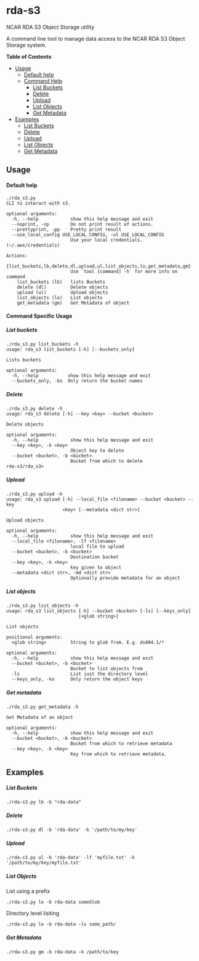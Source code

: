 # rda-s3
NCAR RDA S3 Object Storage utility

A command line tool to manage data access to the NCAR RDA S3 Object Storage
system.

**Table of Contents**

- [Usage](#Usage)
  + [Default help](#default-help)
  + [Command Help](#command-specific-usage)
    - [List Buckets](#list-buckets)
    - [Delete](#delete)
    - [Upload](#upload)
    - [List Objects](#list-objects)
    - [Get Metadata](#get-metadata)
- [Examples](#Examples)
  + [List Buckets](#list-buckets-1)
  + [Delete](#delete-1)
  + [Upload](#upload-1)
  + [List Objects](#list-objects-1)
  + [Get Metadata](#get-metadata-1)
  

## Usage

#### Default help

```
./rda_s3.py
CLI to interact with s3.

optional arguments:
  -h, --help            show this help message and exit
  --noprint, -np        Do not print result of actions.
  --prettyprint, -pp    Pretty print result
  --use_local_config USE_LOCAL_CONFIG, -ul USE_LOCAL_CONFIG
                        Use your local credentials. (~/.aws/credentials)

Actions:
  {list_buckets,lb,delete,dl,upload,ul,list_objects,lo,get_metadata,gm}
                        Use `tool [command] -h` for more info on command
    list_buckets (lb)   lists Buckets
    delete (dl)         Delete objects
    upload (ul)         Upload objects
    list_objects (lo)   List objects
    get_metadata (gm)   Get Metadata of object
```

#### Command Specific Usage

##### List buckets

```
./rda_s3.py list_buckets -h 
usage: rda_s3 list_buckets [-h] [--buckets_only]

Lists buckets

optional arguments:
  -h, --help           show this help message and exit
  --buckets_only, -bo  Only return the bucket names
```

##### Delete

```
./rda_s3.py delete -h
usage: rda_s3 delete [-h] --key <key> --bucket <bucket>

Delete objects

optional arguments:
  -h, --help            show this help message and exit
  --key <key>, -k <key>
                        Object key to delete
  --bucket <bucket>, -b <bucket>
                        Bucket from which to delete
rda-s3/rda_s3> 

```

##### Upload

```
./rda_s3.py upload -h
usage: rda_s3 upload [-h] --local_file <filename> --bucket <bucket> --key
                     <key> [--metadata <dict str>]

Upload objects

optional arguments:
  -h, --help            show this help message and exit
  --local_file <filename>, -lf <filename>
                        local file to upload
  --bucket <bucket>, -b <bucket>
                        Destination bucket
  --key <key>, -k <key>
                        key given to object
  --metadata <dict str>, -md <dict str>
                        Optionally provide metadata for an object
```

##### List objects

```
./rda_s3.py list_objects -h
usage: rda_s3 list_objects [-h] --bucket <bucket> [-ls] [--keys_only]
                           [<glob string>]

List objects

positional arguments:
  <glob string>         String to glob from. E.g. ds084.1/*

optional arguments:
  -h, --help            show this help message and exit
  --bucket <bucket>, -b <bucket>
                        Bucket to list objects from
  -ls                   List just the directory level
  --keys_only, -ko      Only return the object keys
```

##### Get metadata

```
./rda_s3.py get_metadata -h

Get Metadata of an object

optional arguments:
  -h, --help            show this help message and exit
  --bucket <bucket>, -b <bucket>
                        Bucket from which to retrieve metadata
  --key <key>, -k <key>
                        Key from which to retrieve metadata.
```


## Examples

##### List Buckets

```
./rda-s3.py lb -b "rda-data"
```


##### Delete

```
./rda-s3.py dl -b 'rda-data' -k '/path/to/my/key'
```


##### Upload

```
./rda-s3.py ul -b 'rda-data' -lf 'myfile.txt' -k '/path/to/my/key/myfile.txt'
```


##### List Objects

List using a prefix
```
./rda-s3.py lo -b rda-data someGlob
```

Directory level lisiting 

```
./rda-s3.py lo -b rda-data -ls some_path/
```


##### Get Metadata

```
./rda-s3.py gm -b rda-data -k /path/to/key
```





